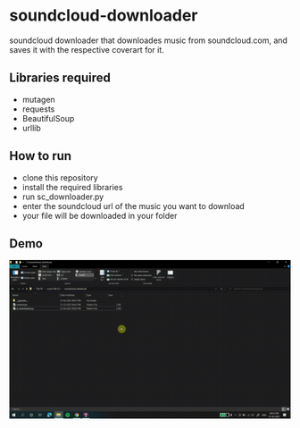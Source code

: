 # soundcloud-downloader
soundcloud downloader that downloades music from soundcloud.com, and saves it with the respective coverart for it.

## Libraries required
+ mutagen
+ requests
+ BeautifulSoup
+ urllib

## How to run
+ clone this repository
+ install the required libraries
+ run sc_downloader.py
+ enter the soundcloud url of the music you want to download
+ your file will be downloaded in your folder

## Demo

![demo](/bin/how_to_soundcloud.gif)
